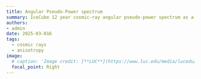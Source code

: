 ```yaml
---
title: Angular Pseudo-Power spectrum
summary: IceCube 12 year cosmic-ray angular pseudo-power spectrum as a function of energy.
authors:
- admin
date: 2025-03-016
tags:
  - cosmic rays
  - anisotropy
image:
  # caption: 'Image credit: [**LUC**](https://www.luc.edu/media/lucedu/universityhomepage/2024-random-images/winter-2024/1800x450_3.jpg)'
  focal_point: Right
---
```

